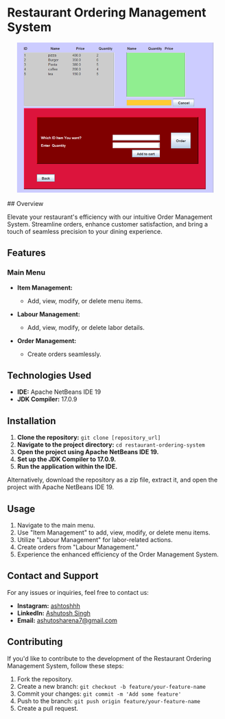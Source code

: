 # Restaurant Ordering Management System
<p align="center">
 <img height=350px src="./order.png.png" alt="Order Creation">
</p>
## Overview

Elevate your restaurant's efficiency with our intuitive Order Management System. Streamline orders, enhance customer satisfaction, and bring a touch of seamless precision to your dining experience.

## Features

### Main Menu

- **Item Management:**
  - Add, view, modify, or delete menu items.

- **Labour Management:**
  - Add, view, modify, or delete labor details.

- **Order Management:**
  - Create orders seamlessly.

## Technologies Used

- **IDE:** Apache NetBeans IDE 19
- **JDK Compiler:** 17.0.9

## Installation

1. **Clone the repository:** `git clone [repository_url]`
2. **Navigate to the project directory:** `cd restaurant-ordering-system`
3. **Open the project using Apache NetBeans IDE 19.**
4. **Set up the JDK Compiler to 17.0.9.**
5. **Run the application within the IDE.**

Alternatively, download the repository as a zip file, extract it, and open the project with Apache NetBeans IDE 19.

## Usage

1. Navigate to the main menu.
2. Use "Item Management" to add, view, modify, or delete menu items.
3. Utilize "Labour Management" for labor-related actions.
4. Create orders from "Labour Management."
5. Experience the enhanced efficiency of the Order Management System.

## Contact and Support

For any issues or inquiries, feel free to contact us:

- **Instagram:** [ashtoshhh](https://www.instagram.com/ashtoshhh/)
- **LinkedIn:** [Ashutosh Singh](https://www.linkedin.com/in/ashutosh-singh-16a5b4251/)
- **Email:** ashutosharena7@gmail.com

## Contributing

If you'd like to contribute to the development of the Restaurant Ordering Management System, follow these steps:

1. Fork the repository.
2. Create a new branch: `git checkout -b feature/your-feature-name`
3. Commit your changes: `git commit -m 'Add some feature'`
4. Push to the branch: `git push origin feature/your-feature-name`
5. Create a pull request.
